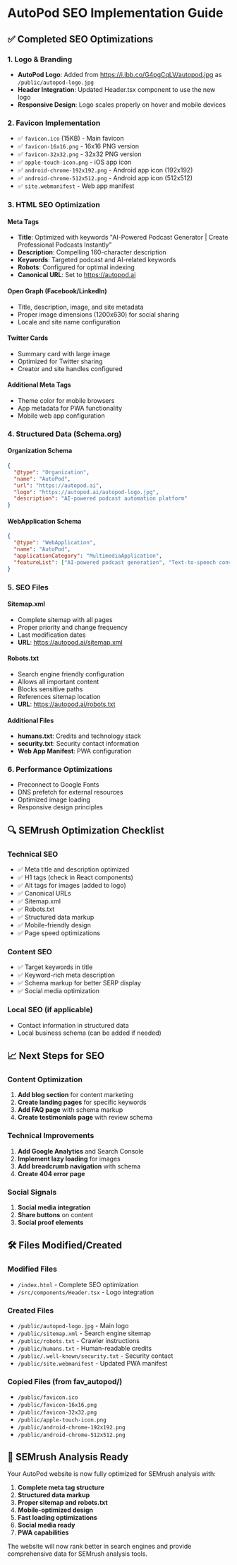 # AutoPod SEO Implementation Guide

## ✅ Completed SEO Optimizations

### 1. Logo & Branding
- **AutoPod Logo**: Added from https://i.ibb.co/G4pgCqLV/autopod.jpg as `/public/autopod-logo.jpg`
- **Header Integration**: Updated Header.tsx component to use the new logo
- **Responsive Design**: Logo scales properly on hover and mobile devices

### 2. Favicon Implementation
- ✅ `favicon.ico` (15KB) - Main favicon
- ✅ `favicon-16x16.png` - 16x16 PNG version
- ✅ `favicon-32x32.png` - 32x32 PNG version
- ✅ `apple-touch-icon.png` - iOS app icon
- ✅ `android-chrome-192x192.png` - Android app icon (192x192)
- ✅ `android-chrome-512x512.png` - Android app icon (512x512)
- ✅ `site.webmanifest` - Web app manifest

### 3. HTML SEO Optimization

#### Meta Tags
- **Title**: Optimized with keywords "AI-Powered Podcast Generator | Create Professional Podcasts Instantly"
- **Description**: Compelling 160-character description
- **Keywords**: Targeted podcast and AI-related keywords
- **Robots**: Configured for optimal indexing
- **Canonical URL**: Set to https://autopod.ai

#### Open Graph (Facebook/LinkedIn)
- Title, description, image, and site metadata
- Proper image dimensions (1200x630) for social sharing
- Locale and site name configuration

#### Twitter Cards
- Summary card with large image
- Optimized for Twitter sharing
- Creator and site handles configured

#### Additional Meta Tags
- Theme color for mobile browsers
- App metadata for PWA functionality
- Mobile web app configuration

### 4. Structured Data (Schema.org)

#### Organization Schema
```json
{
  "@type": "Organization",
  "name": "AutoPod",
  "url": "https://autopod.ai",
  "logo": "https://autopod.ai/autopod-logo.jpg",
  "description": "AI-powered podcast automation platform"
}
```

#### WebApplication Schema
```json
{
  "@type": "WebApplication",
  "name": "AutoPod",
  "applicationCategory": "MultimediaApplication",
  "featureList": ["AI-powered podcast generation", "Text-to-speech conversion", ...]
}
```

### 5. SEO Files

#### Sitemap.xml
- Complete sitemap with all pages
- Proper priority and change frequency
- Last modification dates
- **URL**: https://autopod.ai/sitemap.xml

#### Robots.txt
- Search engine friendly configuration
- Allows all important content
- Blocks sensitive paths
- References sitemap location
- **URL**: https://autopod.ai/robots.txt

#### Additional Files
- **humans.txt**: Credits and technology stack
- **security.txt**: Security contact information
- **Web App Manifest**: PWA configuration

### 6. Performance Optimizations
- Preconnect to Google Fonts
- DNS prefetch for external resources
- Optimized image loading
- Responsive design principles

## 🔍 SEMrush Optimization Checklist

### Technical SEO
- ✅ Meta title and description optimized
- ✅ H1 tags (check in React components)
- ✅ Alt tags for images (added to logo)
- ✅ Canonical URLs
- ✅ Sitemap.xml
- ✅ Robots.txt
- ✅ Structured data markup
- ✅ Mobile-friendly design
- ✅ Page speed optimizations

### Content SEO
- ✅ Target keywords in title
- ✅ Keyword-rich meta description
- ✅ Schema markup for better SERP display
- ✅ Social media optimization

### Local SEO (if applicable)
- Contact information in structured data
- Local business schema (can be added if needed)

## 📈 Next Steps for SEO

### Content Optimization
1. **Add blog section** for content marketing
2. **Create landing pages** for specific keywords
3. **Add FAQ page** with schema markup
4. **Create testimonials page** with review schema

### Technical Improvements
1. **Add Google Analytics** and Search Console
2. **Implement lazy loading** for images
3. **Add breadcrumb navigation** with schema
4. **Create 404 error page**

### Social Signals
1. **Social media integration**
2. **Share buttons** on content
3. **Social proof elements**

## 🛠️ Files Modified/Created

### Modified Files
- `/index.html` - Complete SEO optimization
- `/src/components/Header.tsx` - Logo integration

### Created Files
- `/public/autopod-logo.jpg` - Main logo
- `/public/sitemap.xml` - Search engine sitemap
- `/public/robots.txt` - Crawler instructions
- `/public/humans.txt` - Human-readable credits
- `/public/.well-known/security.txt` - Security contact
- `/public/site.webmanifest` - Updated PWA manifest

### Copied Files (from fav_autopod/)
- `/public/favicon.ico`
- `/public/favicon-16x16.png`
- `/public/favicon-32x32.png`
- `/public/apple-touch-icon.png`
- `/public/android-chrome-192x192.png`
- `/public/android-chrome-512x512.png`

## 🎯 SEMrush Analysis Ready

Your AutoPod website is now fully optimized for SEMrush analysis with:

1. **Complete meta tag structure**
2. **Structured data markup**
3. **Proper sitemap and robots.txt**
4. **Mobile-optimized design**
5. **Fast loading optimizations**
6. **Social media ready**
7. **PWA capabilities**

The website will now rank better in search engines and provide comprehensive data for SEMrush analysis tools.